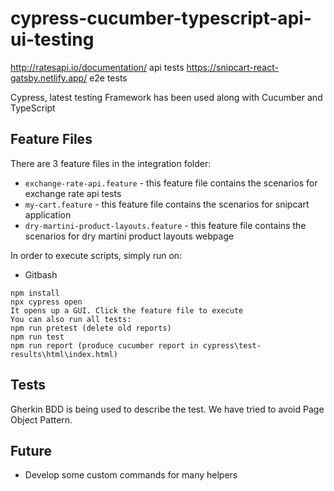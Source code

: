 # cypress-cucumber-typescript-api-ui-testing

http://ratesapi.io/documentation/ api tests
https://snipcart-react-gatsby.netlify.app/ e2e tests

Cypress, latest testing Framework has been used along with Cucumber and TypeScript

## Feature Files

There are 3 feature files in the integration folder:
* `exchange-rate-api.feature` - this feature file contains the scenarios for exchange rate api tests
* `my-cart.feature` - this feature file contains the scenarios for snipcart application
* `dry-martini-product-layouts.feature` - this feature file contains the scenarios for dry martini product layouts webpage


In order to execute scripts, simply run on:

* Gitbash
```
npm install
npx cypress open
It opens up a GUI. Click the feature file to execute
You can also run all tests:
npm run pretest (delete old reports)
npm run test
npm run report (produce cucumber report in cypress\test-results\html\index.html)
```

## Tests

Gherkin BDD is being used to describe the test.
We have tried to avoid Page Object Pattern.

## Future
* Develop some custom commands for many helpers
